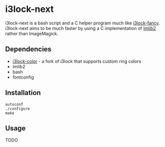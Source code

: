 # i3lock-next

i3lock-next is a bash script and a C helper program much like [i3lock-fancy](https://github.com/meskarune/i3lock-fancy). i3lock-next aims to be much faster by using a C implementation of [Imlib2](https://docs.enlightenment.org/api/imlib2/html/index.html) rather than ImageMagick.

## Dependencies

- [i3lock-color](https://github.com/chrjguill/i3lock-color) - a fork of i3lock that supports custom ring colors
- Imlib2
- bash
- fontconfig

## Installation

    autoconf
    ./configure
    make

## Usage

TODO
